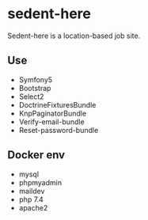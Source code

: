 # sedent-here

Sedent-here is a location-based job site.

## Use

* Symfony5
* Bootstrap
* Select2
* DoctrineFixturesBundle
* KnpPaginatorBundle
* Verify-email-bundle
* Reset-password-bundle

## Docker env

* mysql
* phpmyadmin
* maildev
* php 7.4
* apache2